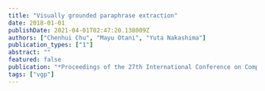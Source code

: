```yaml
---
title: "Visually grounded paraphrase extraction"
date: 2018-01-01
publishDate: 2021-04-01T02:47:20.138009Z
authors: ["Chenhui Chu", "Mayu Otani", "Yuta Nakashima"]
publication_types: ["1"]
abstract: ""
featured: false
publication: "*Proceedings of the 27th International Conference on Computational Linguistics*"
tags: ["vgp"]
---
```


